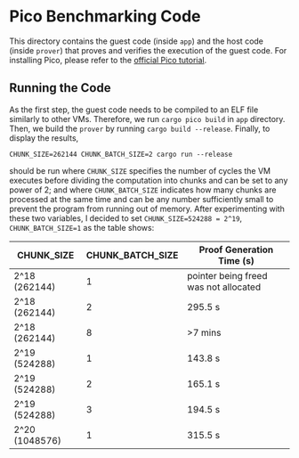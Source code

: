 # Pico Benchmarking Code

This directory contains the guest code (inside `app`) and the host code (inside `prover`) that proves and verifies the execution of 
the guest code. For installing Pico, please refer to the [official Pico tutorial](https://pico-docs.brevis.network/getting-started/installation).

## Running the Code

As the first step, the guest code needs to be compiled to an ELF file similarly to other VMs. Therefore, we run `cargo pico build` in `app` directory.
Then, we build the `prover` by running `cargo build --release`. Finally, to display the results,
```
CHUNK_SIZE=262144 CHUNK_BATCH_SIZE=2 cargo run --release
```
should be run where `CHUNK_SIZE` specifies the number of cycles the VM executes before dividing the computation into chunks and can be set to any 
power of 2; and where `CHUNK_BATCH_SIZE` indicates how many chunks are processed at the same time and can be any number sufficiently small to prevent 
the program from running out of memory. After experimenting with these two variables, I decided to set `CHUNK_SIZE=524288 = 2^19`, `CHUNK_BATCH_SIZE=1`
as the table shows:

| CHUNK_SIZE | CHUNK_BATCH_SIZE | Proof Generation Time (s) |
|------------------|------------|----------------|
| 2^18 (262144)    | 1          | pointer being freed was not allocated         |
| 2^18 (262144)   | 2          | 295.5 s            |
| 2^18 (262144)   | 8         | >7 mins        |
| 2^19 (524288) | 1          | 143.8 s            |
| 2^19 (524288) | 2         | 165.1 s            |
| 2^19 (524288) | 3         | 194.5 s            |
| 2^20 (1048576) | 1          | 315.5 s            |
